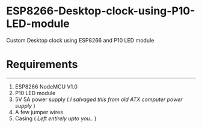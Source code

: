 # ESP8266-Desktop-clock-using-P10-LED-module
Custom Desktop clock using ESP8266 and P10 LED module

# Requirements
---
1. ESP8266 NodeMCU V1.0
2. P10 LED module
3. 5V 5A power supply ( *I salvaged this from old ATX computer power supply* )
4. A few jumper wires
5. Casing ( *Left entirely upto you..* )
